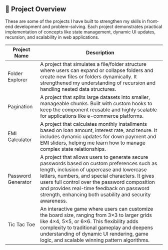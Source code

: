 ## 📂 Project Overview
These are some of the projects I have built to strengthen my skills in front-end development and problem-solving.
Each project demonstrates practical implementation of concepts like state management, dynamic UI updates, recursion, and scalability in web applications.

| Project Name                 | Description                                                                                                                                                                                                                 |
| ---------------------------- | --------------------------------------------------------------------------------------------------------------------------------------------------------------------------------------------------------------------------- |
| Folder Explorer              | A project that simulates a file/folder structure where users can expand or collapse folders and create new files or folders dynamically. It strengthened my understanding of recursion and handling nested data structures. |
| Pagination                   | A project that splits large datasets into smaller, manageable chunks. Built with custom hooks to keep the component reusable and highly scalable for applications like e-commerce platforms.                                |
| EMI Calculator               | A project that calculates monthly installments based on loan amount, interest rate, and tenure. It includes dynamic updates for down payment and EMI sliders, helping me learn how to manage complex state relationships.                                                                                                               |
| Password Generator           | A project that allows users to generate secure passwords based on custom preferences such as length, inclusion of uppercase and lowercase letters, numbers, and special characters. It gives users full control over the password composition and provides real-time feedback on password strength, enhancing both usability and security awareness.   |
| Tic Tac Toe                  | An interactive game where users can customize the board size, ranging from 3×3 to larger grids like 4×4, 5×5, or 6×6. This flexibility adds complexity to traditional gameplay and deepens understanding of dynamic UI rendering, game logic, and scalable winning pattern algorithms.                                                               |


